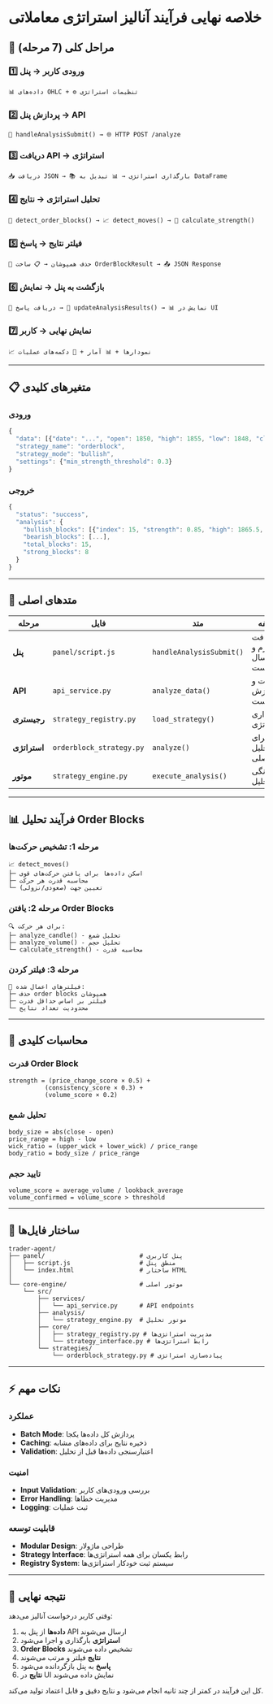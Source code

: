 # خلاصه نهایی فرآیند آنالیز استراتژی معاملاتی

## 🔄 مراحل کلی (7 مرحله)

### 1️⃣ **ورودی کاربر** → پنل
```
📊 داده‌های OHLC + ⚙️ تنظیمات استراتژی
```

### 2️⃣ **پردازش پنل** → API
```
🔧 handleAnalysisSubmit() → 🌐 HTTP POST /analyze
```

### 3️⃣ **دریافت API** → استراتژی
```
📥 دریافت JSON → 📚 بارگذاری استراتژی → 📊 تبدیل به DataFrame
```

### 4️⃣ **تحلیل استراتژی** → نتایج
```
🎯 detect_order_blocks() → 📈 detect_moves() → 💪 calculate_strength()
```

### 5️⃣ **فیلتر نتایج** → پاسخ
```
🔧 حذف همپوشان → 📋 ساخت OrderBlockResult → 📤 JSON Response
```

### 6️⃣ **بازگشت به پنل** → نمایش
```
📱 دریافت پاسخ → 🎨 updateAnalysisResults() → 📊 نمایش در UI
```

### 7️⃣ **نمایش نهایی** → کاربر
```
📈 نمودارها + 📊 آمار + 🔘 دکمه‌های عملیات
```

---

## 📋 متغیرهای کلیدی

### ورودی
```javascript
{
  "data": [{"date": "...", "open": 1850, "high": 1855, "low": 1848, "close": 1852}],
  "strategy_name": "orderblock",
  "strategy_mode": "bullish",
  "settings": {"min_strength_threshold": 0.3}
}
```

### خروجی
```javascript
{
  "status": "success",
  "analysis": {
    "bullish_blocks": [{"index": 15, "strength": 0.85, "high": 1865.5, "low": 1860.2}],
    "bearish_blocks": [...],
    "total_blocks": 15,
    "strong_blocks": 8
  }
}
```

---

## 🔧 متدهای اصلی

| مرحله | فایل | متد | وظیفه |
|-------|------|-----|-------|
| **پنل** | `panel/script.js` | `handleAnalysisSubmit()` | دریافت فرم و ارسال درخواست |
| **API** | `api_service.py` | `analyze_data()` | دریافت و پردازش درخواست |
| **رجیستری** | `strategy_registry.py` | `load_strategy()` | بارگذاری استراتژی |
| **استراتژی** | `orderblock_strategy.py` | `analyze()` | اجرای تحلیل اصلی |
| **موتور** | `strategy_engine.py` | `execute_analysis()` | هماهنگی تحلیل |

---

## 📊 فرآیند تحلیل Order Blocks

### مرحله 1: تشخیص حرکت‌ها
```
📈 detect_moves()
├─ اسکن داده‌ها برای یافتن حرکت‌های قوی
├─ محاسبه قدرت هر حرکت
└─ تعیین جهت (صعودی/نزولی)
```

### مرحله 2: یافتن Order Blocks
```
🔍 برای هر حرکت:
├─ analyze_candle() - تحلیل شمع
├─ analyze_volume() - تحلیل حجم  
└─ calculate_strength() - محاسبه قدرت
```

### مرحله 3: فیلتر کردن
```
🔧 فیلترهای اعمال شده:
├─ حذف order blocks همپوشان
├─ فیلتر بر اساس حداقل قدرت
└─ محدودیت تعداد نتایج
```

---

## 🎯 محاسبات کلیدی

### قدرت Order Block
```
strength = (price_change_score × 0.5) + 
          (consistency_score × 0.3) + 
          (volume_score × 0.2)
```

### تحلیل شمع
```
body_size = abs(close - open)
price_range = high - low
wick_ratio = (upper_wick + lower_wick) / price_range
body_ratio = body_size / price_range
```

### تایید حجم
```
volume_score = average_volume / lookback_average
volume_confirmed = volume_score > threshold
```

---

## 📁 ساختار فایل‌ها

```
trader-agent/
├── panel/                          # پنل کاربری
│   ├── script.js                   # منطق پنل
│   └── index.html                  # ساختار HTML
│
└── core-engine/                    # موتور اصلی
    └── src/
        ├── services/
        │   └── api_service.py      # API endpoints
        ├── analysis/
        │   └── strategy_engine.py  # موتور تحلیل
        ├── core/
        │   ├── strategy_registry.py # مدیریت استراتژی‌ها
        │   └── strategy_interface.py # رابط استراتژی‌ها
        └── strategies/
            └── orderblock_strategy.py # پیاده‌سازی استراتژی
```

---

## ⚡ نکات مهم

### عملکرد
- **Batch Mode**: پردازش کل داده‌ها یکجا
- **Caching**: ذخیره نتایج برای داده‌های مشابه
- **Validation**: اعتبارسنجی داده‌ها قبل از تحلیل

### امنیت
- **Input Validation**: بررسی ورودی‌های کاربر
- **Error Handling**: مدیریت خطاها
- **Logging**: ثبت عملیات

### قابلیت توسعه
- **Modular Design**: طراحی ماژولار
- **Strategy Interface**: رابط یکسان برای همه استراتژی‌ها
- **Registry System**: سیستم ثبت خودکار استراتژی‌ها

---

## 🎉 نتیجه نهایی

وقتی کاربر درخواست آنالیز می‌دهد:

1. **داده‌ها** از پنل به API ارسال می‌شوند
2. **استراتژی** بارگذاری و اجرا می‌شود  
3. **Order Blocks** تشخیص داده می‌شوند
4. **نتایج** فیلتر و مرتب می‌شوند
5. **پاسخ** به پنل بازگردانده می‌شود
6. **نتایج** در UI نمایش داده می‌شوند

کل این فرآیند در کمتر از چند ثانیه انجام می‌شود و نتایج دقیق و قابل اعتماد تولید می‌کند. 